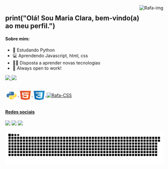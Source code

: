 
<img src="https://share-cdn.picrew.me/shareImg/org/202108/426722_MR21qmJ2.png" align="right" alt="Rafa-img" height="150em" >
<h2>print("Olá! Sou Maria Clara, bem-vindo(a) ao meu perfil.")</h2>


#### Sobre mim:

- 🐍 Estudando Python
- 💻 Aprendendo Javascript, html, css
- 👩‍💻 Disposta a aprender novas tecnologias
- 🧠 Always open to work!

<div>
  <a href="https://github.com/emilsonsn">
  <img height="150em" src="https://github-readme-stats.vercel.app/api?username=ClaraCosta&show_icons=true&theme=midnight-purple&include_all_commits=true&count_private=true"/>
  <img height="150em" src="https://github-readme-stats.vercel.app/api/top-langs/?username=ClaraCosta&layout=compact&langs_count=7&theme=midnight-purple"/>
</div>

 </p>
 
 

<div style="display: inline_block"><br>
    <img align="center" alt="Clara-Python" height="30" width="40" src="https://raw.githubusercontent.com/devicons/devicon/master/icons/python/python-original.svg">
  <img align="center" alt="Clara-HTML" height="30" width="40" src="https://raw.githubusercontent.com/devicons/devicon/master/icons/html5/html5-original.svg">
  <img align="center" alt="Clara-CSS" height="30" width="40" src="https://raw.githubusercontent.com/devicons/devicon/master/icons/css3/css3-original.svg">
  <link rel="stylesheet" href="https://cdn.jsdelivr.net/gh/devicons/devicon@v2.13.0/devicon.min.css">
  <img src="https://cdn.jsdelivr.net/gh/devicons/devicon/icons/linux/linux-original.svg" align="center" alt="Rafa-CSS" height="30" width="40" >


</div>

<div>
  
  ##

  #### Redes sociais


</div>


<div>
  <a href="mailto:claracostarc@gmail.com"><img src="https://img.shields.io/badge/Gmail-D14836?style=for-the-badge&logo=gmail&logoColor=white" target="blank"></a>
  <a href="https://www.linkedin.com/in/claracostadev/"><img src="https://img.shields.io/badge/LinkedIn-0077B5?style=for-the-badge&logo=linkedin&logoColor=white" target="blank"></a>
  <a href="https://www.instagram.com/clarapcosta_/"><img src="https://img.shields.io/badge/Instagram-E4405F?style=for-the-badge&logo=instagram&logoColor=white" target="blank"></a>
 

</div>

![Snake animation](https://github.com/ClaraCosta/ClaraCosta/blob/output/github-contribution-grid-snake.svg)
